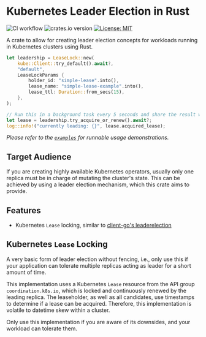 # Kubernetes Leader Election in Rust

![CI workflow](https://github.com/hendrikmaus/kube-leader-election/actions/workflows/ci.yaml/badge.svg)
![crates.io version](https://img.shields.io/crates/v/kube-leader-election)
[![License: MIT](https://img.shields.io/badge/License-MIT-yellow.svg)](https://opensource.org/licenses/MIT)

A crate to allow for creating leader election concepts for workloads running in Kubernetes clusters using Rust.

```rust
let leadership = LeaseLock::new(
    kube::Client::try_default().await?,
    "default",
    LeaseLockParams {
        holder_id: "simple-lease".into(),
        lease_name: "simple-lease-example".into(),
        lease_ttl: Duration::from_secs(15),
    },
);

// Run this in a background task every 5 seconds and share the result with the rest of your application; for example using Arc<AtomicBool>
let lease = leadership.try_acquire_or_renew().await?;
log::info!("currently leading: {}", lease.acquired_lease);
```

*Please refer to the [`examples`](https://github.com/hendrikmaus/kube-leader-election/tree/master/examples) for runnable usage demonstrations.*

## Target Audience

If you are creating highly available Kubernetes operators, usually only one replica must be in charge of mutating the cluster's state. This can be achieved by using a leader election mechanism, which this crate aims to provide.

## Features

- Kubernetes `Lease` locking, similar to [client-go's leaderelection](https://pkg.go.dev/k8s.io/client-go/tools/leaderelection)

## Kubernetes `Lease` Locking

A very basic form of leader election without fencing, i.e., only use this if your application can tolerate multiple replicas acting as leader for a short amount of time.

This implementation uses a Kubernetes `Lease` resource from the API group `coordination.k8s.io`, which is locked and continuously renewed by the leading replica. The leaseholder, as well as all candidates, use timestamps to determine if a lease can be acquired. Therefore, this implementation is volatile to datetime skew within a cluster.

Only use this implementation if you are aware of its downsides, and your workload can tolerate them.
